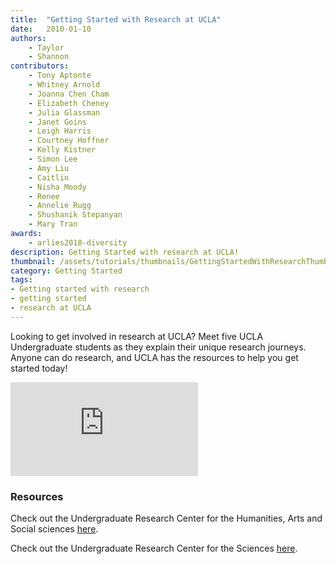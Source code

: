```yaml
---
title:  "Getting Started with Research at UCLA"
date:   2010-01-10
authors: 
    - Taylor
    - Shannon
contributors:
    - Tony Aptonte
    - Whitney Arnold
    - Joanna Chen Cham
    - Elizabeth Cheney 
    - Julia Glassman 
    - Janet Goins
    - Leigh Harris
    - Courtney Hoffner
    - Kelly Kistner
    - Simon Lee
    - Amy Liu 
    - Caitlin
    - Nisha Moody
    - Renee 
    - Annelie Rugg
    - Shushanik Stepanyan 
    - Mary Tran 
awards: 
    - arlies2018-diversity
description: Getting Started with research at UCLA! 
thumbnail: /assets/tutorials/thumbnails/GettingStartedWithResearchThumbnail.jpg
category: Getting Started
tags:
- Getting started with research
- getting started
- research at UCLA
---
```


<p >Looking to get involved in research at UCLA? Meet five UCLA Undergraduate students as they explain their unique research journeys. Anyone can do research, and UCLA has the resources to help you get started today!</p>

<div class="embed-responsive embed-responsive-16by9">
<iframe class="embed-responsive-item" src="https://www.youtube.com/embed/2fIpRwxH30U" frameborder="0" allowfullscreen></iframe></div>
<!-- include embed-and-share-buttons.html ? -->

<h3 class="mt-3">Resources</h3>

<p>Check out the Undergraduate Research Center for the Humanities, Arts and Social sciences <a href="http://www.ugeducation.ucla.edu/urhass/" target="blank">here</a>.<p>
<p>Check out the Undergraduate Research Center for the Sciences <a href="http://www.ugresearchsci.ucla.edu/" target="blank">here</a>.</p>
